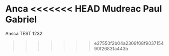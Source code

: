 Anca
<<<<<<< HEAD
Mudreac Paul Gabriel
=======
Ansca TEST 1232
>>>>>>> e27550f2b04a2309f08f903715490f26831a443b
